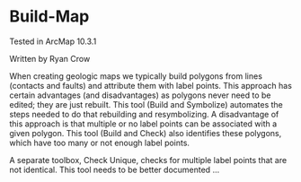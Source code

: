 # Build-Map
Tested in ArcMap 10.3.1

Written by Ryan Crow

When creating geologic maps we typically build polygons from lines (contacts and faults) and attribute them with label points. This approach has certain advantages (and disadvantages) as polygons never need to be edited; they are just rebuilt. This tool (Build and Symbolize) automates the steps needed to do that rebuilding and resymbolizing. A disadvantage of this approach is that 
multiple or no label points can be associated with a given polygon. This tool (Build and Check) also identifies these polygons, which have too many or not enough label points. 

A separate toolbox, Check Unique, checks for multiple label points that are not identical. This tool needs to be better documented ...
